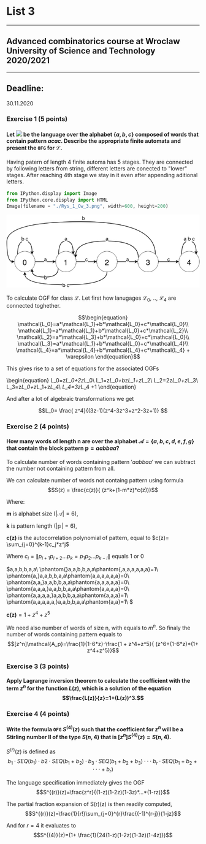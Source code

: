 # List 3
---
## Advanced combinatorics course at Wroclaw University of Science and Technology 2020/2021
---
## Deadline: 
30.11.2020

### Exercise 1 (5 points)
#### Let <img src="https://render.githubusercontent.com/render/math?math=\mathcal{L}"> be the language over the alphabet $\{a, b, c\}$ composed of words that contain pattern $acac$. Describe the appropriate finite automata and present the `OFG` for $\mathcal{L}$.

Having patern of length 4 finite automa has 5 stages. They are connected by following letters from string, different letters are conected to "lower" stages. After reaching 4th stage we stay in it even after appending aditional letters.


```python
from IPython.display import Image
from IPython.core.display import HTML 
Image(filename = "./Rys_1_Cw_3.png", width=600, height=200)
```




![png](output_3_0.png)



To calculate OGF for class $\mathcal{L}$. Let first how lanugages $\mathcal{L_0}$, .., $\mathcal{L_4}$ are connected toghether.

$$\begin{equation}
\mathcal{L_0}=a*\mathcal{L_1}+b*\mathcal{L_0}+c*\mathcal{L_0}\\
\mathcal{L_1}=a*\mathcal{L_1}+b*\mathcal{L_0}+c*\mathcal{L_2}\\
\mathcal{L_2}=a*\mathcal{L_3}+b*\mathcal{L_0}+c*\mathcal{L_0}\\
\mathcal{L_3}=a*\mathcal{L_1}+b*\mathcal{L_0}+c*\mathcal{L_4}\\
\mathcal{L_4}=a*\mathcal{L_4}+b*\mathcal{L_4}+c*\mathcal{L_4} +  \varepsilon 
\end{equation}$$

This gives rise to a set of equations for the associated OGFs

\begin{equation}
L_0=z*L_0+2z*L_0\\
L_1=z*L_0+b*z*L_1+z*L_2\\
L_2=2z*L_0+z*L_3\\
L_3=z*L_0+z*L_1+z*L_4\\
L_4=3z*L_4 +1 
\end{equation}

And after a lot of algebraic transformations we get

$$L_0= \frac{ z^4}{(3z-1)(z^4-3z^3+z^2-3z+1)} $$

### Exercise 2 (4 points)
#### How many words of length n are over the alphabet $\mathcal{A}=\{a, b, c, d, e, f, g\}$ that contain the block pattern $\mathbb{p}=aabbaa$?

To calculate number of words containing pattern $'aabbaa'$ we can subtract the number not containing pattern from all.

We can calculate number of words not containg pattern using formula
$$S(z) = \frac{c(z)}{ (z^k+(1-m*z)*c(z))}$$

Where: 

$\textbf{m}$ is alphabet size $(|\mathcal{A}|=6)$, 

$\textbf{k}$ is pattern length $(|\mathbb{p}|=6)$,

$\textbf{c(z)}$ is the autocorrelation polynomial of pattern, equal to $c(z)= \sum_{j=0}^{k-1}c_j*z^j$

Where $c_i=\|p_{i+1}p_{i+2}...p_{k}=p_1p_2...p_{k-i}\|$ equals $1$ or $0$

$a,a,b,b,a,a\\
\phantom{}a,a,b,b,a,a\phantom{,a,a,a,a,a,a}=1\\
\phantom{a,}a,a,b,b,a,a\phantom{a,a,a,a,a,a}=0\\
\phantom{a,a,}a,a,b,b,a,a\phantom{a,a,a,a,a}=0\\
\phantom{a,a,a,}a,a,b,b,a,a\phantom{a,a,a,a}=0\\
\phantom{a,a,a,a,}a,a,b,b,a,a\phantom{a,a,a}=1\\
\phantom{a,a,a,a,a,}a,a,b,b,a,a\phantom{a,a}=1\\
$

$\textbf{c(z)} = 1 + z^4+z^5$

We need also number of words of size n, with equals to $m^n$. So finaly the number of words containing pattern equals to $$[z^n]\mathcal{A_p}=\frac{1}{1-6*z}-\frac{1 + z^4+z^5}{ (z^6+(1-6*z)*(1+ z^4+z^5)}$$

### Exercise 3 (3 points)
#### Apply Lagrange inversion theorem to calculate the coefficient with the term $z^n$ for the function $L(z)$, which is a solution of the equation $$\frac{L(z)}{z}=1+(L(z))^3.$$

### Exercise 4 (4 points)
#### Write the formula `OFG` $S^{(4)}(z)$ such that the coefficient for $z^n$ will be a Stirling number II of the type $S(n, 4)$ that is $[z^n]S^{(4)}(z) = S(n, 4)$.

$S^{(r)}(z)$ is defined as 
$$b_1·SEQ(b_1)·b2·SEQ(b_1+b_2)·b_3·SEQ(b_1 +b_2 +b_3)···b_r·SEQ(b_1+b_2+···+b_r)$$

The language specification immediately gives the OGF
$$S^{(r)}(z)=\frac{z^r}{(1-z)(1-2z)(1-3z)*...*(1-rz)}$$

The partial fraction expansion of S(r)(z) is then readily computed,
$$S^{(r)}(z)=\frac{1}{r!}\sum_{j=0}^{r}\frac{(-1)^{r-j}}{1-jz}$$

And for $r=4$ it evaluates to
$$S^{(4)}(z)=(1+
\frac{1}{24(1-z)(1-2z)(1-3z)(1-4z)})$$


```python

```
